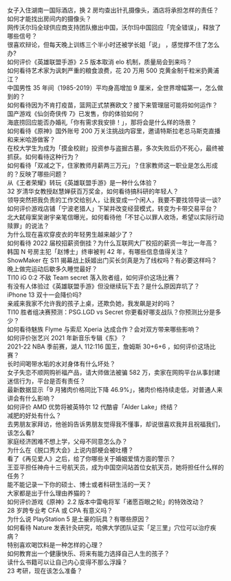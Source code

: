 女子入住湖南一国际酒店，换 2 房均查出针孔摄像头，酒店将承担怎样的责任？如何才能找出房间内的摄像头？  
网传沃尔玛全球供应商支持团队撤出中国，沃尔玛中国回应「完全错误」，释放了哪些信号？  
很喜欢辩论，但每天晚上训练三个半小时还被学长姐「说」 ，感觉撑不住了怎么办?  
如何评价《英雄联盟手游》2.5 版本取消 elo 机制，质量局会到来吗？  
如何看待艺术家为讽刺严重的粮食浪费，花 20 万用 500 克黄金制千粒米扔黄浦江？  
中国男性 35 年间（1985-2019）平均身高增加 9 厘米，全世界增幅第一，怎么做到的？  
如何看待因为不肯打疫苗，篮网正式禁赛欧文？接下来管理层可能将如何运作？  
国产游戏《仙剑奇侠传 7》已发售，你的体验如何？  
海底捞回应能否办婚礼「你有需求我安排！」，那将会是什么样的场景？  
如何看待《原神》国外账号 200 万关注挑战内容里，邀请特斯拉老总马斯克直播和来米哈游做客？  
在校大学生为成为「摸金校尉」投资参与盗掘古墓，多次失败后仍不死心，最终被抓获。如何看待这种行为？  
如何看待「双减之下，住家教师月薪两三万元」？住家教师这一职业是怎么形成的？反映了哪些问题？  
从《王者荣耀》转玩《英雄联盟手游》是一种什么体验？  
32 岁清华女教授赵慧婵获百万奖金，如何看待搞科研的年轻人？  
领导突然把我负责的工作交给别人，让我变成一个闲人，我要不要找领导谈一谈?  
如何评价游戏店铺「宁波老猎人」下架并改变经营模式，转变为卡带交易平台？  
北大弑母案吴谢宇亲笔信曝光，如何看待他「不甘心以罪人收场，希望以实际行动赎罪」的说法？  
为什么现在喜欢穿皮衣的年轻男生越来越少了？  
如何看待 2022 届校招薪资倒挂？为什么互联网大厂校招的薪资一年比一年高？  
韩国 N 号房主犯「赵博士」终审被判 42 年，有哪些信息值得关注？  
ShowMaker 在 S11 揭幕战上妖姬出门买长剑真是为了线权吗？有必要这样吗？  
晚上做完运动后歇多久睡觉最好？  
TI10 iG 0:2 不敌 Team secret 落入败者组，如何评价这场比赛？  
有没有人体验过《英雄联盟手游》但没继续玩下去？是什么原因弃坑了？  
iPhone 13 双十一会降价吗?  
亲戚来我家不允许我的孩子上桌，还欺负她，我发飙是对的吗？  
TI10 胜者组决赛预测：PSG.LGD vs Secret 你更看好哪支战队？你预测比分是多少？  
如何看待魅族 Flyme 与索尼 Xperia 达成合作？会对双方带来哪些影响？  
如何评价张艺兴 2021 年新音乐专辑《东》？  
2021-22 NBA 季前赛，湖人 112:116 国王，詹姆斯 30+6+6 ，如何评价这场比赛？  
长时间喝带水垢的水对身体有什么坏处？  
女子失恋不顺网购祈福产品，请大师做法被骗 582 万，卖家在网购平台从事封建迷信行为，平台是否有责任？  
最新数据显示「9 月猪肉价格同比下降 46.9%」，猪肉价格持续走低，对普通人来讲会有什么影响？  
如何评价 AMD 优势将被英特尔 12 代酷睿「Alder Lake」终结？  
减肥的好处有什么？  
去男朋友家拜访，他爸妈告诉男朋友觉得我不懂事，却说很喜欢我并且祝福我们，该怎么看?  
家庭经济困难不想上学，父母不同意怎么办？  
为什么在《脱口秀大会》上说内部梗会被吐槽？  
看了《再见爱人》之后，给了你哪些关于婚姻爱情方面的警示？  
王亚平担任神舟十三号航天员，成为中国空间站首位女航天员，她将担任什么样的任务？  
能不能记录一下你的硕士、博士或者科研生活的一天？  
大家都是出于什么理由养猫的？  
如何评价游戏《原神》2.2 版本中雷电将军「诸愿百眼之轮」的特效改动？  
28 岁跨专业考 CFA 或 CPA 有意义吗？  
为什么说 PlayStation 5 是土豪的玩具？有哪些原因？  
如何看待 Nature 发表针灸研究，哈佛大学团队证实「足三里」穴位可以治疗疾病？  
特别喜欢喝饮料是一种怎样的心理？  
如何教育出一个健康快乐、将来有能力选择自己人生的孩子？  
读什么书籍可以让自己内心变得不那么浮躁？  
23 考研，现在该怎么准备？  
